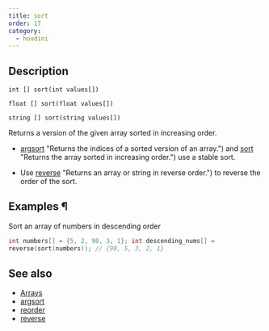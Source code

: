 ```yaml
---
title: sort
order: 17
category:
  - houdini
---
```


## Description

`int [] sort(int values[])`

`float [] sort(float values[])`

`string [] sort(string values[])`

Returns a version of the given array sorted in increasing order.

- [argsort](argsort.html) "Returns the indices of a sorted version of an array.") and [sort](sort.html) "Returns the array sorted in increasing order.") use a stable sort.

- Use [reverse](reverse.html) "Returns an array or string in reverse order.") to reverse the order of the sort.

## Examples ¶

Sort an array of numbers in descending order

```c
int numbers[] = {5, 2, 90, 3, 1}; int descending_nums[] =
reverse(sort(numbers)); // {90, 5, 3, 2, 1}
```

## See also

- [Arrays ](../arrays.html)
- [argsort ](argsort.html)
- [reorder ](reorder.html)
- [reverse ](reverse.html)
